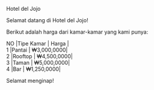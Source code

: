 Hotel del Jojo

Selamat datang di Hotel del Jojo!

Berikut adalah harga dari kamar-kamar yang kami punya:

NO  |Tipe Kamar | Harga      |  
1   |Pantai     | ₩3,000,0000|  
2   |Rooftop    | ₩4,500,0000|  
3   |Taman      | ₩5,000,0000|  
4   |Bar        | ₩1,250,0000|  

Selamat menginap!